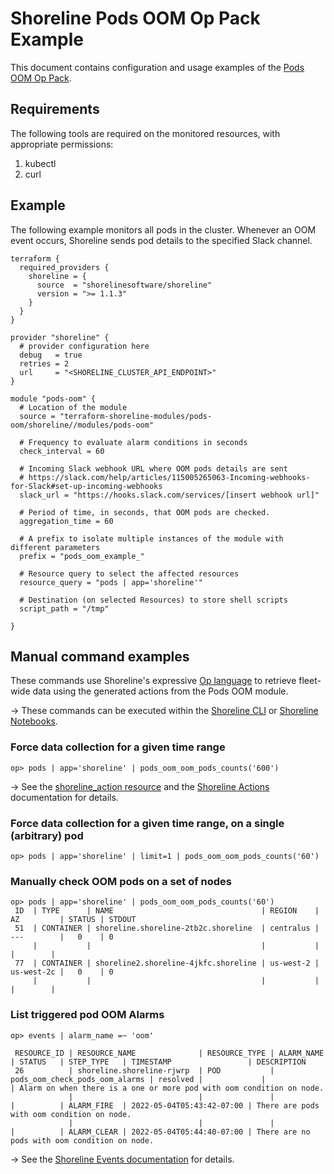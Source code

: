 # Shoreline Pods OOM Op Pack Example

This document contains configuration and usage examples of the [Pods OOM Op Pack](https://github.com/terraform-shoreline-modules/terraform-shoreline-pods-oom-op-pack/tree/main/modules/pods-oom).

## Requirements

The following tools are required on the monitored resources, with appropriate permissions:

1. kubectl
1. curl

## Example

The following example monitors all pods in the cluster. Whenever an OOM event occurs, Shoreline sends pod details to the specified Slack channel.

```hcl
terraform {
  required_providers {
    shoreline = {
      source  = "shorelinesoftware/shoreline"
      version = ">= 1.1.3"
    }
  }
}

provider "shoreline" {
  # provider configuration here
  debug   = true
  retries = 2
  url     = "<SHORELINE_CLUSTER_API_ENDPOINT>"
}

module "pods-oom" {
  # Location of the module
  source = "terraform-shoreline-modules/pods-oom/shoreline//modules/pods-oom"

  # Frequency to evaluate alarm conditions in seconds
  check_interval = 60

  # Incoming Slack webhook URL where OOM pods details are sent
  # https://slack.com/help/articles/115005265063-Incoming-webhooks-for-Slack#set-up-incoming-webhooks
  slack_url = "https://hooks.slack.com/services/[insert webhook url]"

  # Period of time, in seconds, that OOM pods are checked.
  aggregation_time = 60

  # A prefix to isolate multiple instances of the module with different parameters
  prefix = "pods_oom_example_"

  # Resource query to select the affected resources
  resource_query = "pods | app='shoreline'"

  # Destination (on selected Resources) to store shell scripts
  script_path = "/tmp"

}
```

## Manual command examples

These commands use Shoreline's expressive [Op language](https://docs.shoreline.io/op) to retrieve fleet-wide data using the generated actions from the Pods OOM module.

-> These commands can be executed within the [Shoreline CLI](https://docs.shoreline.io/installation#cli) or [Shoreline Notebooks](https://docs.shoreline.io/ui/notebooks).

### Force data collection for a given time range

```
op> pods | app='shoreline' | pods_oom_oom_pods_counts('600')
```

-> See the [shoreline_action resource](https://registry.terraform.io/providers/shorelinesoftware/shoreline/latest/docs/resources/action) and the [Shoreline Actions](https://docs.shoreline.io/actions) documentation for details.

### Force data collection for a given time range, on a single (arbitrary) pod

```
op> pods | app='shoreline' | limit=1 | pods_oom_oom_pods_counts('60')
```

### Manually check OOM pods on a set of nodes

```
op> pods | app='shoreline' | pods_oom_oom_pods_counts('60')
 ID  | TYPE      | NAME                                 | REGION    | AZ         | STATUS | STDOUT
 51  | CONTAINER | shoreline.shoreline-2tb2c.shoreline  | centralus | ---        |   0    | 0
     |           |                                      |           |            |        |
 77  | CONTAINER | shoreline2.shoreline-4jkfc.shoreline | us-west-2 | us-west-2c |   0    | 0
     |           |                                      |           |            |        |
```
### List triggered pod OOM Alarms

```
op> events | alarm_name =~ 'oom'

 RESOURCE_ID | RESOURCE_NAME              | RESOURCE_TYPE | ALARM_NAME                     | STATUS   | STEP_TYPE   | TIMESTAMP                 | DESCRIPTION
 26          | shoreline.shoreline-rjwrp  | POD           | pods_oom_check_pods_oom_alarms | resolved |             |                           | Alarm on when there is a one or more pod with oom condition on node.
             |                            |               |                                |          | ALARM_FIRE  | 2022-05-04T05:43:42-07:00 | There are pods with oom condition on node.
             |                            |               |                                |          | ALARM_CLEAR | 2022-05-04T05:44:40-07:00 | There are no pods with oom condition on node.
```

-> See the [Shoreline Events documentation](https://docs.shoreline.io/op/events) for details.
